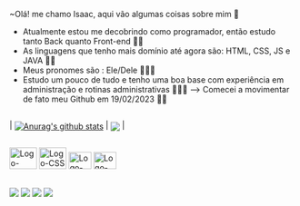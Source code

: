 ~Olá! me chamo Isaac, aqui vão algumas coisas sobre mim 🙂

- Atualmente estou me decobrindo como programador, então estudo tanto Back quanto Front-end 🤩💕
- As linguagens que tenho mais domínio até agora são: HTML, CSS, JS e JAVA 👨‍💻
- Meus pronomes são : Ele/Dele 👨🏻💙
- Estudo um pouco de tudo e tenho uma boa base com experiência em administração e rotinas administrativas 👨‍💼🏤
--> Comecei a movimentar de fato meu Github em 19/02/2023 💫🚀

##

| <a href="https://github.com/IsaacMatheusNovais/github-readme-stats"><img align="center" src="https://github-readme-stats.vercel.app/api?username=IsaacMatheusNovais&show_icons=true&include_all_commits=true&theme=buefy&hide_border=true" alt="Anurag's github stats" /></a> | <a href="https://github.com/IsaacMatheusNovais/github-readme-stats"><img align="center" src="https://github-readme-stats.vercel.app/api/top-langs/?username=IsaacMatheusNovais&layout=compact&theme=buefy&hide_border=true" /></a> |

##

<div style="display inline_block">
<img alt = "Logo-HTML" height= 38px, width = 48px, src="https://cdn.jsdelivr.net/gh/devicons/devicon/icons/html5/html5-original-wordmark.svg" />
<img alt = "Logo-CSS" height= 38px width = 48px src="https://cdn.jsdelivr.net/gh/devicons/devicon/icons/css3/css3-original-wordmark.svg" />
<img alt = "Logo-Js" height= 30px width = 40px src="https://cdn.jsdelivr.net/gh/devicons/devicon/icons/javascript/javascript-original.svg" />      
<img alt = "Logo-JAVA" height= 30px width = 40px src="https://cdn.jsdelivr.net/gh/devicons/devicon/icons/java/java-original-wordmark.svg" />
</div>

##

<div> 
  <a href="https://instagram.com/isaacmathues.zip" target="_blank"><img src="https://img.shields.io/badge/-Instagram-%23E4405F?style=for-the-badge&logo=instagram&logoColor=white" target="_blank"></a>
 <a href="https://discord.gg/wagxzStdcR" target="_blank"><img src="https://img.shields.io/badge/Discord-7289DA?style=for-the-badge&logo=discord&logoColor=white" target="_blank"></a> 
  <a href = "mailto:isaacmatheusnovais@gmail.com"><img src="https://img.shields.io/badge/-Gmail-%23333?style=for-the-badge&logo=gmail&logoColor=white" target="_blank"></a>
  <a href="https://www.linkedin.com/in//isaac-matheus-210976237" target="_blank"><img src="https://img.shields.io/badge/-LinkedIn-%230077B5?style=for-the-badge&logo=linkedin&logoColor=white" target="_blank"></a> 
</div>
